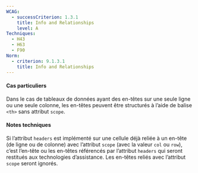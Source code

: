 ```yaml
---
WCAG:
  - successCriterion: 1.3.1
    title: Info and Relationships
    level: A
Techniques:
  - H43
  - H63
  - F90
Norm:
  - criterion: 9.1.3.1
    title: Info and Relationships
---
```


#### Cas particuliers

Dans le cas de tableaux de données ayant des en-têtes sur une seule ligne ou une seule colonne, les en-têtes peuvent être structurés à l’aide de balise `<th>` sans attribut `scope`.

#### Notes techniques

Si l’attribut `headers` est implémenté sur une cellule déjà reliée à un en-tête (de ligne ou de colonne) avec l’attribut `scope` (avec la valeur `col` ou `row`), c’est l’en-tête ou les en-têtes référencés par l’attribut `headers` qui seront restitués aux technologies d’assistance. Les en-têtes reliés avec l’attribut `scope` seront ignorés.

